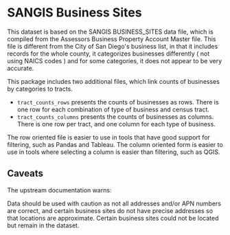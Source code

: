 # SANGIS Business Sites

This dataset is based on the SANGIS BUSINESS_SITES data file, which is compiled from the Assessors Business Property Account Master file. This file is different from the City of San Diego's business list, in that it includes records for the whole county, it categorizes businesses differently ( not using NAICS codes ) and for some categories, it does not appear to be very accurate. 

This package includes two additional files, which link counts of businesses by categories to tracts. 

* `tract_counts_rows` presents the counts of businesses as rows. There is one row for each combination of type of business and census tract. 
* `tract_counts_columns` presents the counts of businesses as columns. There is one row per tract, and one column for each type of business. 

The row oriented file is easier to use in tools that have good support for filtering, such as Pandas and Tableau. The column oriented form is easier to use in tools where selecting a column is easier than filtering, such as QGIS. 

## Caveats

The  upstream documentation warns:

  Data should be used with caution as not all addresses and/or APN numbers are
  correct, and certain business sites do not have precise addresses so that
  locations are approximate. Certain business sites could not be located but
  remain in the dataset.
